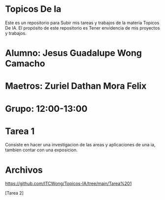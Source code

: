 # Topicos De Ia

Este es un repositorio para Subir mis tareas y trabajos de la materia Topicos De IA. El propósito de este repositorio es Tener envidencia de mis proyectos y trabajos.

# Alumno: Jesus Guadalupe Wong Camacho
# Maetros: Zuriel Dathan Mora Felix
# Grupo: 12:00-13:00

# Tarea 1
Consiste en hacer una investigacion de las areas y aplicaciones de una ia, tambien contar con una exposicion.
# Archivos
https://github.com/ITCWong/Topicos-IA/tree/main/Tarea%201


[Tarea 2]
